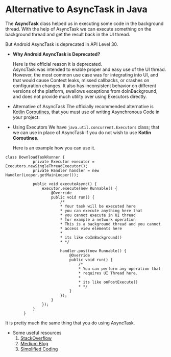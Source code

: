
# Alternative to AsyncTask in Java

The <b>AsyncTask</b> class helped us in executing some code in the background thread. With the help of AsyncTask we can execute something on the background thread and get the result back in the UI thread.

</b>But Android AsyncTask is deprecated in API Level 30.</b>

* <b>Why Android AsyncTask is Deprecated?</b>

    Here is the official reason it is deprecated.</br> 
    AsyncTask was intended to enable proper and easy use of the UI thread. However, the most common use case was for integrating into UI, and that would cause Context leaks, missed callbacks, or crashes on configuration changes. It also has inconsistent behavior on different versions of the platform, swallows exceptions from doInBackground, and does not provide much utility over using Executors directly.

* Alternative of AsyncTask
    The officially recommended alternative is [Kotlin Coroutines](https://developer.android.com/topic/libraries/architecture/coroutines), that you must use of writing Asynchronous Code in your project.

* Using Executors
    We have `java.util.concurrent.Executors` class; that we can use in place of AsyncTask if you do not wish to use <b>Kotlin Coroutines.</b>

    Here is an example how you can use it.

```
class DownloadTaskRunner {
            private Executor executor = Executors.newSingleThreadExecutor(); 
            private Handler handler = new Handler(Looper.getMainLooper());

            public void executeAsync() {
                executor.execute(new Runnable() {
                    @Override
                    public void run() {
                        /*
                        * Your task will be executed here
                        * you can execute anything here that
                        * you cannot execute in UI thread
                        * for example a network operation
                        * This is a background thread and you cannot
                        * access view elements here
                        *
                        * its like doInBackground()
                        * */

                        handler.post(new Runnable() {
                            @Override
                            public void run() {
                                /*
                                * You can perform any operation that
                                * requires UI Thread here.
                                *
                                * its like onPostExecute()
                                * */
                            }
                        });
                    }
                });
            }
        }
```
It is pretty much the same thing that you do using AsyncTask.


* Some useful resources
    1. [StackOverflow](https://stackoverflow.com/questions/58767733/android-asynctask-api-deprecating-in-android-11-what-are-the-alternatives/63500657#63500657)
    2. [Medium Blog](https://medium.com/code-yoga/some-great-alternatives-for-asynctasks-e8113747673a)
    3. [Simplified Coding](https://www.simplifiedcoding.net/android-asynctask/#:~:text=Alternative%20of%20AsyncTask,that%20I%20have%20already%20published.)